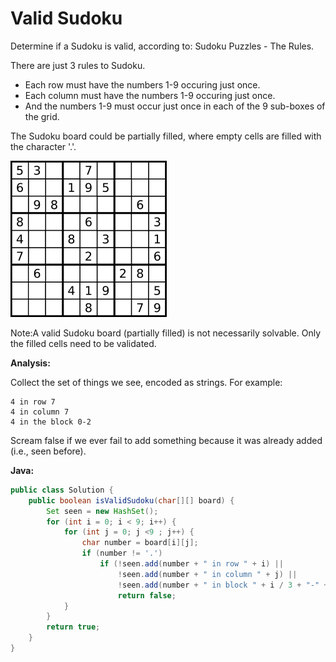 # Valid Sudoku

Determine if a Sudoku is valid, according to: Sudoku Puzzles - The Rules.

There are just 3 rules to Sudoku.
- Each row must have the numbers 1-9 occuring just once.
- Each column must have the numbers 1-9 occuring just once.
- And the numbers 1-9 must occur just once in each of the 9 sub-boxes of the grid.

The Sudoku board could be partially filled, where empty cells are filled with the character '.'.

![](ValidSudoku.png)

Note:A valid Sudoku board (partially filled) is not necessarily solvable. Only the filled cells need to be validated.

**Analysis:**

Collect the set of things we see, encoded as strings. For example:

    4 in row 7
    4 in column 7
    4 in the block 0-2

Scream false if we ever fail to add something because it was already added (i.e., seen before).

**Java:**
```java
public class Solution {
    public boolean isValidSudoku(char[][] board) {
        Set seen = new HashSet();
        for (int i = 0; i < 9; i++) {
            for (int j = 0; j <9 ; j++) {
                char number = board[i][j];
                if (number != '.')
                    if (!seen.add(number + " in row " + i) ||
                        !seen.add(number + " in column " + j) ||
                        !seen.add(number + " in block " + i / 3 + "-" + j / 3))
                        return false;
            }
        }
        return true;
    }
}
```
